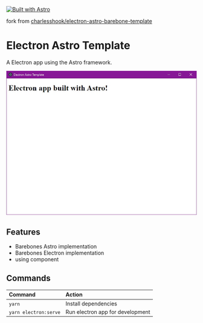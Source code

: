 [![Built with Astro](https://astro.badg.es/v1/built-with-astro.svg)](https://astro.build)

fork from [charlesshook/electron-astro-barebone-template](https://github.com/charlesshook/electron-astro-barebone-template)

# Electron Astro Template

A Electron app using the Astro framework.

![Screenshot of Electron App with Astro](screenshot.jpg)

## Features
- Barebones Astro implementation
- Barebones Electron implementation
- using component

## Commands

| Command                | Action                                             |
| :--------------------- | :------------------------------------------------- |
| `yarn`                 | Install dependencies                               |
| `yarn electron:serve`  | Run electron app for development                   |
